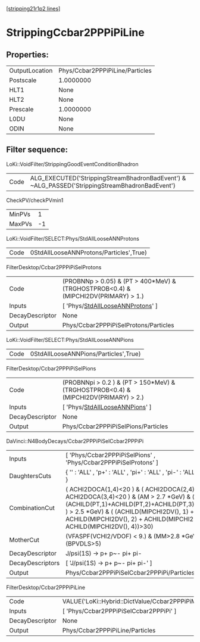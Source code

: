 [[stripping21r1p2 lines]](./stripping21r1p2-index)

# StrippingCcbar2PPPiPiLine

## Properties:

|                |                                 |
|----------------|---------------------------------|
| OutputLocation | Phys/Ccbar2PPPiPiLine/Particles |
| Postscale      | 1.0000000                       |
| HLT1           | None                            |
| HLT2           | None                            |
| Prescale       | 1.0000000                       |
| L0DU           | None                            |
| ODIN           | None                            |

## Filter sequence:

LoKi::VoidFilter/StrippingGoodEventConditionBhadron

|      |                                                                                                |
|------|------------------------------------------------------------------------------------------------|
| Code | ALG_EXECUTED('StrippingStreamBhadronBadEvent') & ~ALG_PASSED('StrippingStreamBhadronBadEvent') |

CheckPV/checkPVmin1

|        |     |
|--------|-----|
| MinPVs | 1   |
| MaxPVs | -1  |

LoKi::VoidFilter/SELECT:Phys/StdAllLooseANNProtons

|      |                                         |
|------|-----------------------------------------|
| Code | 0StdAllLooseANNProtons/Particles',True) |

FilterDesktop/Ccbar2PPPiPiSelProtons

|                 |                                                                                               |
|-----------------|-----------------------------------------------------------------------------------------------|
| Code            | (PROBNNp \> 0.05) & (PT \> 400\*MeV) & (TRGHOSTPROB\<0.4) & (MIPCHI2DV(PRIMARY) \> 1.)        |
| Inputs          | [ 'Phys/[StdAllLooseANNProtons](./stripping21r1p2-commonparticles-stdalllooseannprotons)' ] |
| DecayDescriptor | None                                                                                          |
| Output          | Phys/Ccbar2PPPiPiSelProtons/Particles                                                         |

LoKi::VoidFilter/SELECT:Phys/StdAllLooseANNPions

|      |                                       |
|------|---------------------------------------|
| Code | 0StdAllLooseANNPions/Particles',True) |

FilterDesktop/Ccbar2PPPiPiSelPions

|                 |                                                                                           |
|-----------------|-------------------------------------------------------------------------------------------|
| Code            | (PROBNNpi \> 0.2 ) & (PT \> 150\*MeV) & (TRGHOSTPROB\<0.4) & (MIPCHI2DV(PRIMARY) \> 2.)   |
| Inputs          | [ 'Phys/[StdAllLooseANNPions](./stripping21r1p2-commonparticles-stdalllooseannpions)' ] |
| DecayDescriptor | None                                                                                      |
| Output          | Phys/Ccbar2PPPiPiSelPions/Particles                                                       |

DaVinci::N4BodyDecays/Ccbar2PPPiPiSelCcbar2PPPiPi

|                  |                                                                                                                                                                                                                                                                                    |
|------------------|------------------------------------------------------------------------------------------------------------------------------------------------------------------------------------------------------------------------------------------------------------------------------------|
| Inputs           | [ 'Phys/Ccbar2PPPiPiSelPions' , 'Phys/Ccbar2PPPiPiSelProtons' ]                                                                                                                                                                                                                  |
| DaughtersCuts    | { '' : 'ALL' , 'p+' : 'ALL' , 'pi+' : 'ALL' , 'pi-' : 'ALL' , 'p~-' : 'ALL' }                                                                                                                                                                                                      |
| CombinationCut   | ( ACHI2DOCA(1,4)\<20 ) & ( ACHI2DOCA(2,4)\<20 ) & ( ACHI2DOCA(3,4)\<20 ) & (AM \> 2.7 \*GeV) & ( (ACHILD(PT,1)+ACHILD(PT,2)+ACHILD(PT,3)+ACHILD(PT,4) ) \> 2.5 \*GeV) & ( (ACHILD(MIPCHI2DV(), 1) + ACHILD(MIPCHI2DV(), 2) + ACHILD(MIPCHI2DV(), 3) + ACHILD(MIPCHI2DV(), 4))\>30) |
| MotherCut        | (VFASPF(VCHI2/VDOF) \< 9.) & (MM\>2.8 \*GeV) & (BPVDLS\>5)                                                                                                                                                                                                                         |
| DecayDescriptor  | J/psi(1S) -\> p+ p~- pi+ pi-                                                                                                                                                                                                                                                       |
| DecayDescriptors | [ 'J/psi(1S) -\> p+ p~- pi+ pi-' ]                                                                                                                                                                                                                                               |
| Output           | Phys/Ccbar2PPPiPiSelCcbar2PPPiPi/Particles                                                                                                                                                                                                                                         |

FilterDesktop/Ccbar2PPPiPiLine

|                 |                                                                    |
|-----------------|--------------------------------------------------------------------|
| Code            | VALUE('LoKi::Hybrid::DictValue/Ccbar2PPPiPiMvaCcbar2PPPiPi')\>0.19 |
| Inputs          | [ 'Phys/Ccbar2PPPiPiSelCcbar2PPPiPi' ]                           |
| DecayDescriptor | None                                                               |
| Output          | Phys/Ccbar2PPPiPiLine/Particles                                    |
